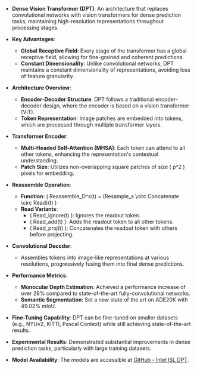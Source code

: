 - **Dense Vision Transformer (DPT)**: An architecture that replaces convolutional networks with vision transformers for dense prediction tasks, maintaining high-resolution representations throughout processing stages.

- **Key Advantages**:
  - **Global Receptive Field**: Every stage of the transformer has a global receptive field, allowing for fine-grained and coherent predictions.
  - **Constant Dimensionality**: Unlike convolutional networks, DPT maintains a constant dimensionality of representations, avoiding loss of feature granularity.

- **Architecture Overview**:
  - **Encoder-Decoder Structure**: DPT follows a traditional encoder-decoder design, where the encoder is based on a vision transformer (ViT).
  - **Token Representation**: Image patches are embedded into tokens, which are processed through multiple transformer layers.

- **Transformer Encoder**:
  - **Multi-Headed Self-Attention (MHSA)**: Each token can attend to all other tokens, enhancing the representation's contextual understanding.
  - **Patch Size**: Utilizes non-overlapping square patches of size \( p^2 \) pixels for embedding.

- **Reassemble Operation**:
  - **Function**: \( Reassemble_D^s(t) = (Resample_s \circ Concatenate \circ Read)(t) \)
  - **Read Variants**:
    - \( Read\_ignore(t) \): Ignores the readout token.
    - \( Read\_add(t) \): Adds the readout token to all other tokens.
    - \( Read\_proj(t) \): Concatenates the readout token with others before projecting.

- **Convolutional Decoder**: 
  - Assembles tokens into image-like representations at various resolutions, progressively fusing them into final dense predictions.

- **Performance Metrics**:
  - **Monocular Depth Estimation**: Achieved a performance increase of over 28% compared to state-of-the-art fully-convolutional networks.
  - **Semantic Segmentation**: Set a new state of the art on ADE20K with 49.02% mIoU.

- **Fine-Tuning Capability**: DPT can be fine-tuned on smaller datasets (e.g., NYUv2, KITTI, Pascal Context) while still achieving state-of-the-art results.

- **Experimental Results**: Demonstrated substantial improvements in dense prediction tasks, particularly with large training datasets.

- **Model Availability**: The models are accessible at [GitHub - Intel ISL DPT](https://github.com/intel-isl/DPT).